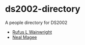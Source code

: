 # ds2002-directory
 
A people directory for DS2002
 
- [ Rufus L Wainwright](people/mst3k/)
- [ Neal Magee](people/nem2p/)

